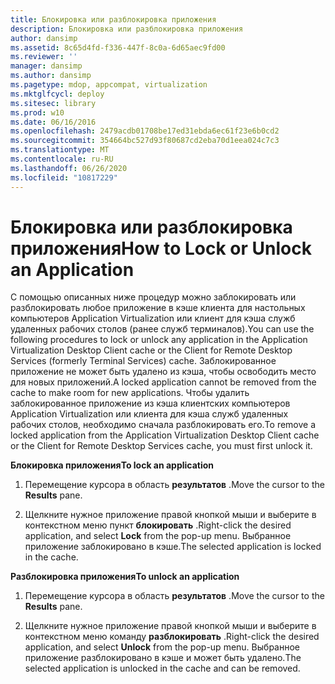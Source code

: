```yaml
---
title: Блокировка или разблокировка приложения
description: Блокировка или разблокировка приложения
author: dansimp
ms.assetid: 8c65d4fd-f336-447f-8c0a-6d65aec9fd00
ms.reviewer: ''
manager: dansimp
ms.author: dansimp
ms.pagetype: mdop, appcompat, virtualization
ms.mktglfcycl: deploy
ms.sitesec: library
ms.prod: w10
ms.date: 06/16/2016
ms.openlocfilehash: 2479acdb01708be17ed31ebda6ec61f23e6b0cd2
ms.sourcegitcommit: 354664bc527d93f80687cd2eba70d1eea024c7c3
ms.translationtype: MT
ms.contentlocale: ru-RU
ms.lasthandoff: 06/26/2020
ms.locfileid: "10817229"
---
```

# <span data-ttu-id="33984-103">Блокировка или разблокировка приложения</span><span class="sxs-lookup"><span data-stu-id="33984-103">How to Lock or Unlock an Application</span></span>


<span data-ttu-id="33984-104">С помощью описанных ниже процедур можно заблокировать или разблокировать любое приложение в кэше клиента для настольных компьютеров Application Virtualization или клиент для кэша служб удаленных рабочих столов (ранее служб терминалов).</span><span class="sxs-lookup"><span data-stu-id="33984-104">You can use the following procedures to lock or unlock any application in the Application Virtualization Desktop Client cache or the Client for Remote Desktop Services (formerly Terminal Services) cache.</span></span> <span data-ttu-id="33984-105">Заблокированное приложение не может быть удалено из кэша, чтобы освободить место для новых приложений.</span><span class="sxs-lookup"><span data-stu-id="33984-105">A locked application cannot be removed from the cache to make room for new applications.</span></span> <span data-ttu-id="33984-106">Чтобы удалить заблокированное приложение из кэша клиентских компьютеров Application Virtualization или клиента для кэша служб удаленных рабочих столов, необходимо сначала разблокировать его.</span><span class="sxs-lookup"><span data-stu-id="33984-106">To remove a locked application from the Application Virtualization Desktop Client cache or the Client for Remote Desktop Services cache, you must first unlock it.</span></span>

**<span data-ttu-id="33984-107">Блокировка приложения</span><span class="sxs-lookup"><span data-stu-id="33984-107">To lock an application</span></span>**

1.  <span data-ttu-id="33984-108">Перемещение курсора в область **результатов** .</span><span class="sxs-lookup"><span data-stu-id="33984-108">Move the cursor to the **Results** pane.</span></span>

2.  <span data-ttu-id="33984-109">Щелкните нужное приложение правой кнопкой мыши и выберите в контекстном меню пункт **блокировать** .</span><span class="sxs-lookup"><span data-stu-id="33984-109">Right-click the desired application, and select **Lock** from the pop-up menu.</span></span> <span data-ttu-id="33984-110">Выбранное приложение заблокировано в кэше.</span><span class="sxs-lookup"><span data-stu-id="33984-110">The selected application is locked in the cache.</span></span>

**<span data-ttu-id="33984-111">Разблокировка приложения</span><span class="sxs-lookup"><span data-stu-id="33984-111">To unlock an application</span></span>**

1.  <span data-ttu-id="33984-112">Перемещение курсора в область **результатов** .</span><span class="sxs-lookup"><span data-stu-id="33984-112">Move the cursor to the **Results** pane.</span></span>

2.  <span data-ttu-id="33984-113">Щелкните нужное приложение правой кнопкой мыши и выберите в контекстном меню команду **разблокировать** .</span><span class="sxs-lookup"><span data-stu-id="33984-113">Right-click the desired application, and select **Unlock** from the pop-up menu.</span></span> <span data-ttu-id="33984-114">Выбранное приложение разблокировано в кэше и может быть удалено.</span><span class="sxs-lookup"><span data-stu-id="33984-114">The selected application is unlocked in the cache and can be removed.</span></span>

 

 





